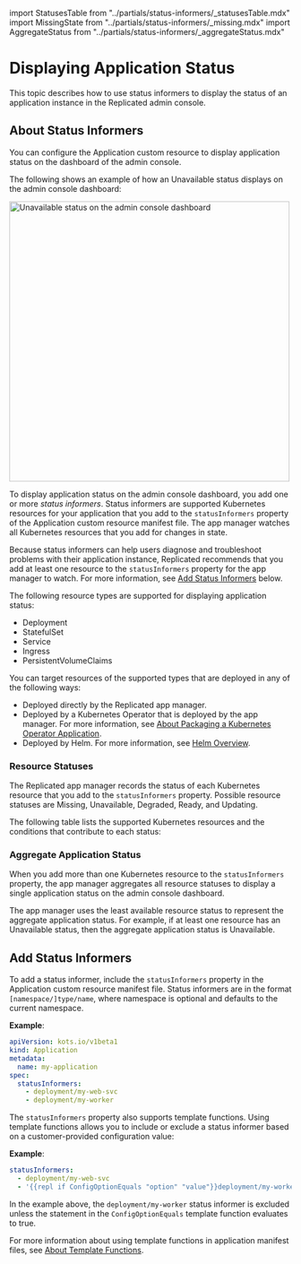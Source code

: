 import StatusesTable from "../partials/status-informers/_statusesTable.mdx"
import MissingState from "../partials/status-informers/_missing.mdx"
import AggregateStatus from "../partials/status-informers/_aggregateStatus.mdx"

# Displaying Application Status

This topic describes how to use status informers to display the status of an application instance in the Replicated admin console.

## About Status Informers

You can configure the Application custom resource to display application status on the dashboard of the admin console.

The following shows an example of how an Unavailable status displays on the admin console dashboard:

<img src="/images/kotsadm-dashboard-appstatus.png" alt="Unavailable status on the admin console dashboard" width="500px"/>

To display application status on the admin console dashboard, you add one or more _status informers_. Status informers are supported Kubernetes resources for your application that you add to the `statusInformers` property of the Application custom resource manifest file. The app manager watches all Kubernetes resources that you add for changes in state.

Because status informers can help users diagnose and troubleshoot problems with their application instance, Replicated recommends that you add at least one resource to the `statusInformers` property for the app manager to watch. For more information, see [Add Status Informers](#add-status-informers) below.

The following resource types are supported for displaying application status:

* Deployment
* StatefulSet
* Service
* Ingress
* PersistentVolumeClaims

You can target resources of the supported types that are deployed in any of the following ways:

* Deployed directly by the Replicated app manager.
* Deployed by a Kubernetes Operator that is deployed by the app manager. For more information, see [About Packaging a Kubernetes Operator Application](operator-packaging-about).
* Deployed by Helm. For more information, see [Helm Overview](helm-overview).

### Resource Statuses

The Replicated app manager records the status of each Kubernetes resource that you add to the `statusInformers` property. Possible resource statuses are Missing, Unavailable, Degraded, Ready, and Updating.

<MissingState/>

The following table lists the supported Kubernetes resources and the conditions that contribute to each status:

<StatusesTable/>

### Aggregate Application Status

When you add more than one Kubernetes resource to the `statusInformers` property, the app manager aggregates all resource statuses to display a single application status on the admin console dashboard.

The app manager uses the least available resource status to represent the aggregate application status. For example, if at least one resource has an Unavailable status, then the aggregate application status is Unavailable.

<AggregateStatus/>

## Add Status Informers

To add a status informer, include the `statusInformers` property in the Application custom resource manifest file.
Status informers are in the format `[namespace/]type/name`, where namespace is optional and defaults to the current namespace.

**Example**:

```yaml
apiVersion: kots.io/v1beta1
kind: Application
metadata:
  name: my-application
spec:
  statusInformers:
    - deployment/my-web-svc
    - deployment/my-worker
```

The `statusInformers` property also supports template functions. Using template functions allows you to include or exclude a status informer based on a customer-provided configuration value:

**Example**:

```yaml
statusInformers:
  - deployment/my-web-svc
  - '{{repl if ConfigOptionEquals "option" "value"}}deployment/my-worker{{repl else}}{{repl end}}'
```

In the example above, the `deployment/my-worker` status informer is excluded unless the statement in the `ConfigOptionEquals` template function evaluates to true.

For more information about using template functions in application manifest files, see [About Template Functions](/reference/template-functions-about).
